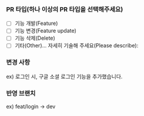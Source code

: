 ### PR 타입(하나 이상의 PR 타입을 선택해주세요)
- [ ]  기능 개발(Feature)
- [ ]  기능 변경(Feature update)
- [ ]  기능 삭제(Delete)
- [ ]  기타(Other)… 자세히 기술해 주세요(Please describe):

### 변경 사항
ex) 로그인 시, 구글 소셜 로그인 기능을 추가했습니다.

### 반영 브랜치
ex) feat/login -> dev
